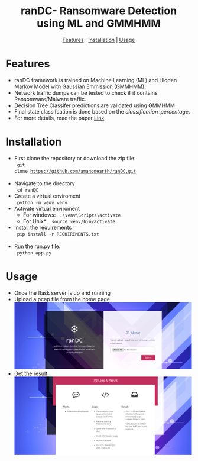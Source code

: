 <h1 align="center">ranDC- Ransomware Detection using ML and GMMHMM</h1>
<p align="center">
  <a href="#features">Features</a> |
  <a href="#installation">Installation</a> |
  <a href="#usage">Usage</a> 
</p>

# Features

- ranDC framework is trained on Machine Learning (ML) and Hidden Markov Model with Gaussian Emmission (GMMHMM).
- Network traffic dumps can be tested to check if it contains Ransomware/Malware traffic.
- Decision Tree Classifer predictions are validated using GMMHMM.
- Final state classifcation is done based on the <i>classification_percentage</i>.
- For more details, read the paper <a href="#">Link</a>.

# Installation
- First clone the repository or download the zip file: <br>
<code> git clone https://github.com/amanonearth/ranDC.git </code><br>
- Navigate to the directory<br>
<code> cd ranDC </code><br>
- Create a virtual enviroment<br>
<code> python -m venv venv </code> <br>
- Activate virtual enviroment<br>
  - For windows:
  <code> .\venv\Scripts\activate </code> <br>
  - For Unix*:
  <code> source venv/bin/activate </code> <br>
- Install the requirements <br>
<code> pip install -r REQUIREMENTS.txt </code> <br>
- Run the run.py file: <br>
<code> python app.py </code>

# Usage
- Once the flask server is up and running<br>
- Upload a pcap file from the home page<br>
<img src="images/upload.png" alt="upload-image"></a>
- Get the result.<br>
<img src="images/result.png" alt="result-image"></a>
